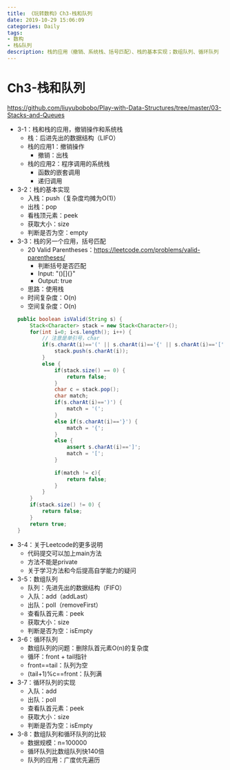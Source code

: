 ```yaml
---
title: 《玩转数构》Ch3-栈和队列
date: 2019-10-29 15:06:09
categories: Daily
tags: 
- 数构
- 栈&队列
description: 栈的应用（撤销、系统栈、括号匹配）、栈的基本实现；数组队列、循环队列
---
```

# Ch3-栈和队列
<!-- more -->
https://github.com/liuyubobobo/Play-with-Data-Structures/tree/master/03-Stacks-and-Queues
- 3-1：栈和栈的应用，撤销操作和系统栈
    - 栈：后进先出的数据结构（LIFO）
    - 栈的应用1：撤销操作
        - 撤销：出栈 
    - 栈的应用2：程序调用的系统栈
        - 函数的嵌套调用
        - 递归调用
- 3-2：栈的基本实现
    - 入栈：push（复杂度均摊为O(1)）
    - 出栈：pop
    - 看栈顶元素：peek
    - 获取大小：size
    - 判断是否为空：empty
- 3-3：栈的另一个应用，括号匹配
    - 20 Valid Parentheses：https://leetcode.com/problems/valid-parentheses/
        - 判断括号是否匹配
        - Input: "()[]{}"
        - Output: true
    - 思路：使用栈
    - 时间复杂度：O(n)
    - 空间复杂度：O(n)
    ```java
    public boolean isValid(String s) {
        Stack<Character> stack = new Stack<Character>();
        for(int i=0; i<s.length(); i++) {
            // 注意是单引号，char
            if(s.charAt(i)=='(' || s.charAt(i)=='{' || s.charAt(i)=='[') {
                stack.push(s.charAt(i));
            }
            else {
                if(stack.size() == 0) {
                    return false;
                }
                char c = stack.pop();
                char match;
                if(s.charAt(i)==')') {
                    match = '(';
                }
                else if(s.charAt(i)=='}') {
                    match = '{';
                }
                else {
                    assert s.charAt(i)==']';
                    match = '[';
                }
                
                if(match != c){
                    return false;
                }
            }
        }
        if(stack.size() != 0) {
            return false;
        }
        return true;
    }
    ```
- 3-4：关于Leetcode的更多说明
    - 代码提交可以加上main方法
    - 方法不能是private
    - 关于学习方法和今后提高自学能力的疑问
- 3-5：数组队列
    - 队列：先进先出的数据结构（FIFO）
    - 入队：add（addLast）
    - 出队：poll（removeFirst）
    - 查看队首元素：peek
    - 获取大小：size
    - 判断是否为空：isEmpty
- 3-6：循环队列
    - 数组队列的问题：删除队首元素O(n)的复杂度
    - 循环：front + tail指针
    - front==tail：队列为空
    - (tail+1)%c==front：队列满
- 3-7：循环队列的实现
    - 入队：add
    - 出队：poll
    - 查看队首元素：peek
    - 获取大小：size
    - 判断是否为空：isEmpty
- 3-8：数组队列和循环队列的比较
    - 数据规模：n=100000
    - 循环队列比数组队列快140倍
    - 队列的应用：广度优先遍历
